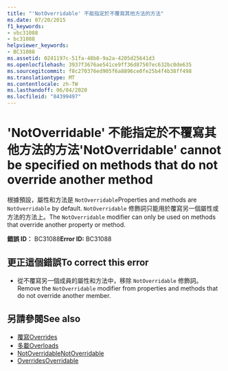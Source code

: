 ```yaml
---
title: "'NotOverridable' 不能指定於不覆寫其他方法的方法"
ms.date: 07/20/2015
f1_keywords:
- vbc31088
- bc31088
helpviewer_keywords:
- BC31088
ms.assetid: 0241197c-51fa-48b8-9a2a-4205d25641d3
ms.openlocfilehash: 3937f3676ae541ce9ff36d87507ec632bc0de635
ms.sourcegitcommit: f8c270376ed905f6a8896ce0fe25b4f4b38ff498
ms.translationtype: MT
ms.contentlocale: zh-TW
ms.lasthandoff: 06/04/2020
ms.locfileid: "84399497"
---
```

# <a name="notoverridable-cannot-be-specified-on-methods-that-do-not-override-another-method"></a><span data-ttu-id="b0914-102">'NotOverridable' 不能指定於不覆寫其他方法的方法</span><span class="sxs-lookup"><span data-stu-id="b0914-102">'NotOverridable' cannot be specified on methods that do not override another method</span></span>
<span data-ttu-id="b0914-103">根據預設，屬性和方法是 `NotOverridable`</span><span class="sxs-lookup"><span data-stu-id="b0914-103">Properties and methods are `NotOverridable` by default.</span></span> <span data-ttu-id="b0914-104">`NotOverridable` 修飾詞只能用於覆寫另一個屬性或方法的方法上。</span><span class="sxs-lookup"><span data-stu-id="b0914-104">The `NotOverridable` modifier can only be used on methods that override another property or method.</span></span>  
  
 <span data-ttu-id="b0914-105">**錯誤 ID︰** BC31088</span><span class="sxs-lookup"><span data-stu-id="b0914-105">**Error ID:** BC31088</span></span>  
  
## <a name="to-correct-this-error"></a><span data-ttu-id="b0914-106">更正這個錯誤</span><span class="sxs-lookup"><span data-stu-id="b0914-106">To correct this error</span></span>  
  
- <span data-ttu-id="b0914-107">從不覆寫另一個成員的屬性和方法中，移除 `NotOverridable` 修飾詞。</span><span class="sxs-lookup"><span data-stu-id="b0914-107">Remove the `NotOverridable` modifier from properties and methods that do not override another member.</span></span>  
  
## <a name="see-also"></a><span data-ttu-id="b0914-108">另請參閱</span><span class="sxs-lookup"><span data-stu-id="b0914-108">See also</span></span>

- [<span data-ttu-id="b0914-109">覆寫</span><span class="sxs-lookup"><span data-stu-id="b0914-109">Overrides</span></span>](../language-reference/modifiers/overrides.md)
- [<span data-ttu-id="b0914-110">多載</span><span class="sxs-lookup"><span data-stu-id="b0914-110">Overloads</span></span>](../language-reference/modifiers/overloads.md)
- [<span data-ttu-id="b0914-111">NotOverridable</span><span class="sxs-lookup"><span data-stu-id="b0914-111">NotOverridable</span></span>](../language-reference/modifiers/notoverridable.md)
- [<span data-ttu-id="b0914-112">Overrides</span><span class="sxs-lookup"><span data-stu-id="b0914-112">Overridable</span></span>](../language-reference/modifiers/overridable.md)
